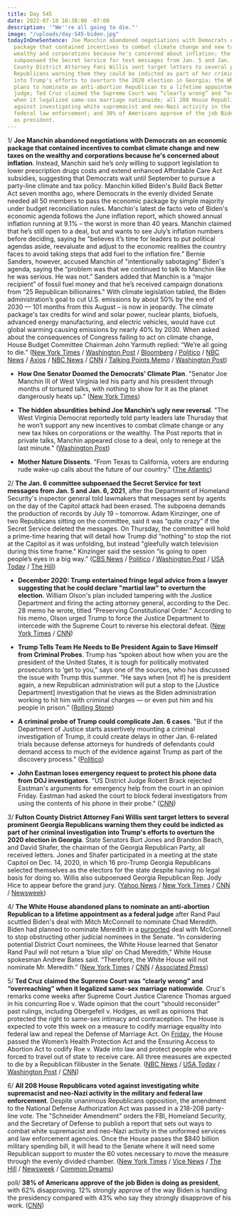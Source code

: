 ```yaml
---
title: Day 545
date: 2022-07-18 16:38:00 -07:00
description: '"We''re all going to die."'
image: "/uploads/day-545-biden.jpg"
todayInOneSentence: Joe Manchin abandoned negotiations with Democrats on an economic
  package that contained incentives to combat climate change and new taxes on the
  wealthy and corporations because he's concerned about inflation; the Jan. 6 committee
  subpoenaed the Secret Service for text messages from Jan. 5 and Jan. 6, 2021; Fulton
  County District Attorney Fani Willis sent target letters to several prominent Georgia
  Republicans warning them they could be indicted as part of her criminal investigation
  into Trump's efforts to overturn the 2020 election in Georgia; the White House abandoned
  plans to nominate an anti-abortion Republican to a lifetime appointment as a federal
  judge; Ted Cruz claimed the Supreme Court was “clearly wrong” and “overreaching”
  when it legalized same-sex marriage nationwide; all 208 House Republicans voted
  against investigating white supremacist and neo-Nazi activity in the military and
  federal law enforcement; and 38% of Americans approve of the job Biden is doing
  as president.
---
```


1/ **Joe Manchin abandoned negotiations with Democrats on an economic package that contained incentives to combat climate change and new taxes on the wealthy and corporations because he's concerned about inflation**. Instead, Manchin said he’s only willing to support legislation to lower prescription drugs costs and extend enhanced Affordable Care Act subsidies, suggesting that Democrats wait until September to pursue a party-line climate and tax policy. Manchin killed Biden's Build Back Better Act seven months ago, where Democrats in the evenly divided Senate needed all 50 members to pass the economic package by simple majority under budget reconciliation rules. Manchin's latest de facto veto of Biden's economic agenda follows the June inflation report, which showed annual inflation running at 9.1% – the worst in more than 40 years. Manchin claimed that he’s still open to a deal, but and wants to see July’s inflation numbers before deciding, saying he "believes it’s time for leaders to put political agendas aside, reevaluate and adjust to the economic realities the country faces to avoid taking steps that add fuel to the inflation fire.” Bernie Sanders, however, accused Manchin of "intentionally sabotaging" Biden's agenda, saying the “problem was that we continued to talk to Manchin like he was serious. He was not.” Sanders added that Manchin is a “major recipient” of fossil fuel money and that he’s received campaign donations from “25 Republican billionaires." With climate legislation tabled, the Biden administration’s goal to cut U.S. emissions by about 50% by the end of 2030 — 101 months from this August – is now in jeopardy. The climate package's tax credits for wind and solar power, nuclear plants, biofuels, advanced energy manufacturing, and electric vehicles, would have cut global warming causing emissions by nearly 40% by 2030. When asked about the consequences of Congress failing to act on climate change, House Budget Committee Chairman John Yarmuth replied: “We’re all going to die.” ([New York Times](https://www.nytimes.com/2022/07/14/us/politics/manchin-climate-taxes.html) / [Washington Post](https://www.washingtonpost.com/us-policy/2022/07/14/manchin-climate-tax-bbb/) / [Bloomberg](https://www.bloomberg.com/news/articles/2022-07-15/manchin-says-no-to-new-tax-hikes-climate-spending-in-biden-plan?sref=MIBMEEoj) / [Politico](https://www.politico.com/news/2022/07/18/manchin-insists-hes-not-walking-way-from-talks-00046388) / [NBC News](https://www.nbcnews.com/politics/congress/manchin-balks-climate-tax-pieces-biden-agenda-bill-backs-health-care-p-rcna38350) / [Axios](https://www.axios.com/2022/07/15/joe-manchin-climate-spending-july-inflation) / [NBC News](https://www.nbcnews.com/politics/congress/democrats-vent-fury-joe-manchin-shelves-action-climate-change-rcna38472) / [CNN](https://www.cnn.com/2022/07/18/politics/bernie-sanders-joe-manchin-biden-agenda/index.html) / [Talking Points Memo](https://talkingpointsmemo.com/news/sanders-manchin-reconciliation-climate) / [Washington Post](https://www.washingtonpost.com/climate-environment/2022/07/18/climate-change-manchin-math/))

* **How One Senator Doomed the Democrats’ Climate Plan**. "Senator Joe Manchin III of West Virginia led his party and his president through months of tortured talks, with nothing to show for it as the planet dangerously heats up." ([New York Times](https://www.nytimes.com/2022/07/15/climate/manchin-climate-change-democrats.html))

* **The hidden absurdities behind Joe Manchin’s ugly new reversal**. "The West Virginia Democrat reportedly told party leaders late Thursday that he won’t support any new incentives to combat climate change or any new tax hikes on corporations or the wealthy. The Post reports that in private talks, Manchin appeared close to a deal, only to renege at the last minute." ([Washington Post](https://www.washingtonpost.com/opinions/2022/07/15/joe-manchin-pulls-out-bbb-democratic-agenda/))

* **Mother Nature Dissents**. "From Texas to California, voters are enduring rude wake-up calls about the future of our country." ([The Atlantic](https://www.theatlantic.com/politics/archive/2022/07/supreme-court-epa-climate-crisis-texas-california/670526/?scrolla=5eb6d68b7fedc32c19ef33b4))

2/ **The Jan. 6 committee subpoenaed the Secret Service for text messages from Jan. 5 and Jan. 6, 2021**, after the Department of Homeland Security's inspector general told lawmakers that messages sent by agents on the day of the Capitol attack had been erased. The subpoena demands the production of records by July 19 – tomorrow. Adam Kinzinger, one of two Republicans sitting on the committee, said it was “quite crazy” if the Secret Service deleted the messages. On Thursday, the committee will hold a prime-time hearing that will detail how Trump did “nothing” to stop the riot at the Capitol as it was unfolding, but instead "gleefully watch television during this time frame." Kinzinger said the session “is going to open people’s eyes in a big way.” ([CBS News](https://www.cbsnews.com/news/january-6-committee-secret-service-texts-subpoena-zoe-lofgren/) / [Politico](https://www.politico.com/news/2022/07/15/jan-6-committee-subpoenas-secret-service-amid-text-message-controversy-00046199) / [Washington Post](https://www.washingtonpost.com/national-security/2022/07/17/jan6-trump-kinzinger/) / [USA Today](https://www.usatoday.com/story/news/politics/2022/07/17/secret-service-jan-6-committee-texts-subpoena/10081170002/?scrolla=5eb6d68b7fedc32c19ef33b4) / [The Hill](https://thehill.com/homenews/sunday-talk-shows/3563045-kinzinger-says-its-quite-crazy-for-secret-service-to-have-deleted-jan-6-text-messages/))

* **December 2020: Trump entertained fringe legal advice from a lawyer suggesting that he could declare "martial law" to overturn the election**. William Olson's plan included tampering with the Justice Department and firing the acting attorney general, according to the Dec. 28 memo he wrote, titled “Preserving Constitutional Order.” According to his memo, Olson urged Trump to force the Justice Department to intercede with the Supreme Court to reverse his electoral defeat. ([New York Times](https://www.nytimes.com/2022/07/16/us/politics/trump-olson-lindell-election.html) / [CNN](https://www.cnn.com/2022/07/16/politics/william-olson-donald-trump-memo-martial-law/index.html))

* **Trump Tells Team He Needs to Be President Again to Save Himself from Criminal Probes**. Trump has “spoken about how when you are the president of the United States, it is tough for politically motivated prosecutors to ‘get to you,” says one of the sources, who has discussed the issue with Trump this summer. “He says when \[not if\] he is president again, a new Republican administration will put a stop to the \[Justice Department\] investigation that he views as the Biden administration working to hit him with criminal charges — or even put him and his people in prison.” ([Rolling Stone](https://www.rollingstone.com/politics/politics-news/trump-2024-criminal-probes-jan6-1384379/))

* **A criminal probe of Trump could complicate Jan. 6 cases**. "But if the Department of Justice starts assertively mounting a criminal investigation of Trump, it could create delays in other Jan. 6-related trials because defense attorneys for hundreds of defendants could demand access to much of the evidence against Trump as part of the discovery process." ([Politico](https://www.politico.com/news/2022/07/18/probe-trump-existing-jan-6-cases-00046274))

* **John Eastman loses emergency request to protect his phone data from DOJ investigators**. "US District Judge Robert Brack rejected Eastman's arguments for emergency help from the court in an opinion Friday. Eastman had asked the court to block federal investigators from using the contents of his phone in their probe." ([CNN](https://www.cnn.com/2022/07/15/politics/john-eastman-phone-justice-department/index.html))

3/ **Fulton County District Attorney Fani Willis sent target letters to several prominent Georgia Republicans warning them they could be indicted as part of her criminal investigation into Trump's efforts to overturn the 2020 election in Georgia**. State Senators Burt Jones and Brandon Beach, and David Shafer, the chairman of the Georgia Republican Party, all received letters. Jones and Shafer participated in a meeting at the state Capitol on Dec. 14, 2020, in which 16 pro-Trump Georgia Republicans selected themselves as the electors for the state despite having no legal basis for doing so. Willis also subpoenaed Georgia Republican Rep. Jody Hice to appear before the grand jury. ([Yahoo News](https://news.yahoo.com/exclusive-fulton-county-da-sends-target-letters-to-trump-allies-in-georgia-investigation-152517469.html) / [New York Times](https://www.nytimes.com/2022/07/15/us/georgia-investigation-trump.html) / [CNN](https://www.cnn.com/2022/07/18/politics/jody-hice-georgia-subpoena/index.html) / [Newsweek](https://www.newsweek.com/trump-heading-towards-indictment-allies-receive-warnings-expert-1725251))

4/ **The White House abandoned plans to nominate an anti-abortion Republican to a lifetime appointment as a federal judge** after Rand Paul scuttled Biden's deal with Mitch McConnell to nominate Chad Meredith. Biden had planned to nominate Meredith in a [purported](https://whatthefuckjusthappenedtoday.com/2022/07/12/day-539/#4-biden-still-plans-to-nominate-an-a) deal with McConnell to stop obstructing other judicial nominees in the Senate. “In considering potential District Court nominees, the White House learned that Senator Rand Paul will not return a ‘blue slip’ on Chad Meredith,” White House spokesman Andrew Bates said. “Therefore, the White House will not nominate Mr. Meredith.” ([New York Times](https://www.nytimes.com/2022/07/15/us/politics/biden-mcconnell-judge-abortion.html) / [CNN](https://www.cnn.com/2022/07/15/politics/kentucky-conservative-anti-abortion-federal-judgeship-biden/index.html) / [Associated Press](https://apnews.com/article/biden-judgeship-anti-abortion-lawyer-mcconnell-rand-paul-e2c437d395f73fe6afe0fe44dbad1a8e))

5/ **Ted Cruz claimed the Supreme Court was “clearly wrong” and “overreaching” when it legalized same-sex marriage nationwide**. Cruz's remarks come weeks after Supreme Court Justice Clarence Thomas argued in his concurring Roe v. Wade opinion that the court “should reconsider” past rulings, including Obergefell v. Hodges, as well as opinions that protected the right to same-sex intimacy and contraception. The House is expected to vote this week on a measure to codify marriage equality into federal law and repeal the Defense of Marriage Act. On [Friday](https://www.huffpost.com/entry/house-passes-bills-to-codify-roe-and-protect-interstate-travel-for-abortion-care_n_62d1898fe4b0c842cf57030a), the House passed the Women’s Health Protection Act and the Ensuring Access to Abortion Act to codify Roe v. Wade into law and protect people who are forced to travel out of state to receive care. All three measures are expected to die by a Republican filibuster in the Senate. ([NBC News](https://www.nbcnews.com/politics/congress/sen-ted-cruz-says-supreme-court-clearly-wrong-decision-legalizing-sex-rcna38588) / [USA Today](https://www.usatoday.com/story/news/politics/2022/07/18/ted-cruz-supreme-court-2015-same-sex-marriage/10084609002/) /  [Washington Post](https://www.washingtonpost.com/politics/2022/07/18/trump-reckoning-bannon-jan6-pence/#link-HYAB7GBZ2JCSJJBHAKLX2FZ6AQ) / [CNN](https://www.cnn.com/2022/07/17/politics/ted-cruz-same-sex-marriage-supreme-court/index.html))

6/ **All 208 House Republicans voted against investigating white supremacist and neo-Nazi activity in the military and federal law enforcement**. Despite unanimous Republicans opposition, the amendment to the National Defense Authorization Act was passed in a 218-208 party-line vote. The "Schneider Amendment" orders the FBI, Homeland Security, and the Secretary of Defense to publish a report that sets out ways to combat white supremacist and neo-Nazi activity in the uniformed services and law enforcement agencies. Once the House passes the $840 billion military spending bill, it will head to the Senate where it will need some Republican support to muster the 60 votes necessary to move the measure through the evenly divided chamber. ([New York Times](https://www.nytimes.com/2022/07/14/us/politics/house-military-policy-bill.html) / [Vice News](https://www.vice.com/en/article/pkgbny/republicans-investigate-neo-nazis-military) / [The Hill](https://thehill.com/homenews/house/3558548-house-approves-measure-to-monitor-white-supremacy-in-unformed-services-law-enforcement/) / [Newsweek](https://www.newsweek.com/gop-vote-nazi-white-supremacists-military-police-1724545) / [Common Dreams](https://www.commondreams.org/news/2022/07/14/not-one-single-republican-votes-probe-neo-nazis-us-military-and-police))

poll/ **38% of Americans approve of the job Biden is doing as president**, with 62% disapproving. 12% strongly approve of the way Biden is handling the presidency compared with 43% who say they strongly disapprove of his work. ([CNN](https://www.cnn.com/2022/07/18/politics/cnn-poll-joe-biden-economy-us/))
